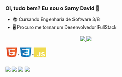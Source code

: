 ### Oi, tudo bem? Eu sou o Samy David 🤠


- 📚 Cursando Engenharia de Software 3/8
- 🖥️ Procuro me tornar um Desenvolvedor FullStack
<div align="center">
  <a href="https://github.com/Samy-David">
  <img height="180em" src="https://github-readme-stats.vercel.app/api?username=Samy-David&show_icons=true&theme=dark&include_all_commits=true&count_private=true"/>
  <img height="180em" src="https://github-readme-stats.vercel.app/api/top-langs/?username=Samy-David&layout=compact&langs_count=7&theme=dark"/>
</div>
  
  <div style="display: inline_block"><br>
  <img align="center" alt="Samy-David-HTML" height="30" width="40" src="https://raw.githubusercontent.com/devicons/devicon/master/icons/html5/html5-original.svg">
  <img align="center" alt="Samy-David-CSS" height="30" width="40" src="https://raw.githubusercontent.com/devicons/devicon/master/icons/css3/css3-original.svg">
   <img align="center" alt="Samy-David-Js" height="30" width="40" src="https://raw.githubusercontent.com/devicons/devicon/master/icons/javascript/javascript-plain.svg">


  </div>
  
  ##

<div> 
  <a href="https://www.youtube.com/@SamyDavid" target="_blank"><img src="https://img.shields.io/badge/YouTube-FF0000?style=for-the-badge&logo=youtube&logoColor=white" target="_blank"></a>
  <a href="https://instagram.com/samy_daviid" target="_blank"><img src="https://img.shields.io/badge/-Instagram-%23E4405F?style=for-the-badge&logo=instagram&logoColor=white" target="_blank"></a>
  <a href = "mailto:samydaviidjs@gmail.com"><img src="https://img.shields.io/badge/-Gmail-%23333?style=for-the-badge&logo=gmail&logoColor=white" target="_blank"></a>
  <a href="https://www.linkedin.com/in/samy-david-14028b276/" target="_blank"><img src="https://img.shields.io/badge/-LinkedIn-%230077B5?style=for-the-badge&logo=linkedin&logoColor=white" target="_blank"></a> 
  
</div>
